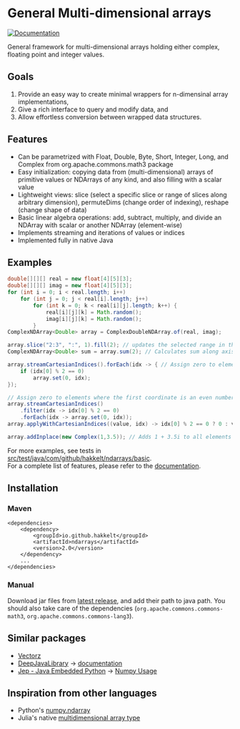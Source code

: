 # General Multi-dimensional arrays

[![Documentation](https://img.shields.io/badge/Documentation-latest-blue)](https://hakkelt.github.io/NDArrays/)

General framework for multi-dimensional arrays holding either complex, floating point and integer values.

## Goals
 1. Provide an easy way to create minimal wrappers for n-dimensinal array implementations,
 2. Give a rich interface to query and modify data, and
 3. Allow effortless conversion between wrapped data structures.

## Features
 - Can be parametrized with Float, Double, Byte, Short, Integer, Long, and Complex from org.apache.commons.math3 package
 - Easy initialization: copying data from (multi-dimensional) arrays of primitive values or NDArrays of any kind, and also filling with a scalar value
 - Lightweight views: slice (select a specific slice or range of slices along arbitrary dimension), permuteDims (change order of indexing), reshape (change shape of data)
 - Basic linear algebra operations: add, subtract, multiply, and divide an NDArray with scalar or another NDArray (element-wise)
 - Implements streaming and iterations of values or indices
 - Implemented fully in native Java

## Examples

```java
double[][][] real = new float[4][5][3];
double[][][] imag = new float[4][5][3];
for (int i = 0; i < real.length; i++)
    for (int j = 0; j < real[i].length; j++)
        for (int k = 0; k < real[i][j].length; k++) {
            real[i][j][k] = Math.random();
            imag[i][j][k] = Math.random();
        }
ComplexNDArray<Double> array = ComplexDoubleNDArray.of(real, imag);

array.slice("2:3", ":", 1).fill(2); // updates the selected range in the original array
ComplexNDArray<Double> sum = array.sum(2); // Calculates sum along axis 2, producing a 4 x 5 NDarray

array.streamCartesianIndices().forEach(idx -> { // Assign zero to elements where the first coordinate is an even number
    if (idx[0] % 2 == 0)
        array.set(0, idx);
});

// Assign zero to elements where the first coordinate is an even number
array.streamCartesianIndices() 
    .filter(idx -> idx[0] % 2 == 0)
    .forEach(idx -> array.set(0, idx));
array.applyWithCartesianIndices((value, idx) -> idx[0] % 2 == 0 ? 0 : value); // Alternative solution

array.addInplace(new Complex(1,3.5)); // Adds 1 + 3.5i to all elements
```

For more examples, see tests in [src/test/java/com/github/hakkelt/ndarrays/basic](https://github.com/hakkelt/NDArrays/tree/main/src/test/java/io/github/hakkelt/ndarrays/basic).  
For a complete list of features, please refer to the [documentation](https://hakkelt.github.io/NDArrays/).

## Installation

### Maven
```
<dependencies>
    <dependency>
        <groupId>io.github.hakkelt</groupId>
        <artifactId>ndarrays</artifactId>
        <version>2.0</version>
    </dependency>
    ...
</dependencies>
```

### Manual

Download jar files from [latest release](https://github.com/hakkelt/NDArrays/releases/latest), and add their path to java path. You should also take care of the dependencies (`org.apache.commons.commons-math3`, `org.apache.commons.commons-lang3`).

## Similar packages
 - [Vectorz](https://github.com/mikera/vectorz)
 - [DeepJavaLibrary](https://github.com/deepjavalibrary/djl) -> [documentation](https://javadoc.io/doc/ai.djl/api/latest/ai/djl/ndarray/NDArray.html)
 - [Jep - Java Embedded Python](https://github.com/ninia/jep) -> [Numpy Usage](https://github.com/ninia/jep/wiki/Numpy-Usage)

## Inspiration from other languages
 - Python's [numpy.ndarray](https://numpy.org/doc/stable/reference/generated/numpy.ndarray.html)
 - Julia's native [multidimensional array type](https://docs.julialang.org/en/v1/manual/arrays/)

